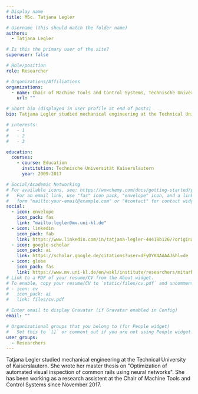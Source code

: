 ```yaml
---
# Display name
title: MSc. Tatjana Legler

# Username (this should match the folder name)
authors:
  - Tatjana Legler

# Is this the primary user of the site?
superuser: false

# Role/position
role: Researcher

# Organizations/Affiliations
organizations:
  - name: Chair of Machine Tools and Control Systems, Technische Universität Kaiserslautern
    url: ""

# Short bio (displayed in user profile at end of posts)
bio: Tatjana Legler studied mechanical engineering at the Technical University of Kaiserslautern. She wrote her master thesis on "Optimization of automated visual inspection of common rails using neural networks". She has been working as a research assistent at the Chair of Machine Tools and Control Systems since November 2017.

# interests:
#   - 1
#   - 2
#   - 3

education:
  courses:
    - course: Education
      institution: Technische Universität Kaiserslautern
      year: 2009-2017

# Social/Academic Networking
# For available icons, see: https://wowchemy.com/docs/getting-started/page-builder/#icons
#   For an email link, use "fas" icon pack, "envelope" icon, and a link in the
#   form "mailto:your-email@example.com" or "#contact" for contact widget.
social:
  - icon: envelope
    icon_pack: fas
    link: "mailto:legler@mv.uni-kl.de"
  - icon: linkedin
    icon_pack: fab
    link: https://www.linkedin.com/in/tatjana-legler-44418b126/?originalSubdomain=de
  - icon: google-scholar
    icon_pack: ai
    link: https://scholar.google.de/citations?user=dFyDYK4AAAAJ&hl=de
  - icon: globe
    icon_pack: fas
    link: https://www.mv.uni-kl.de/en/wskl/institute/researchers/mitarbeiter/msc-tatjana-legler
# Link to a PDF of your resume/CV from the About widget.
# To enable, copy your resume/CV to `static/files/cv.pdf` and uncomment the lines below.
# - icon: cv
#   icon_pack: ai
#   link: files/cv.pdf

# Enter email to display Gravatar (if Gravatar enabled in Config)
email: ""

# Organizational groups that you belong to (for People widget)
#   Set this to `[]` or comment out if you are not using People widget.
user_groups:
  - Researchers
---
```


Tatjana Legler studied mechanical engineering at the Technical University of Kaiserslautern. She wrote her master thesis on "Optimization of automated visual inspection of common rails using neural networks". She has been working as a research assistent at the Chair of Machine Tools and Control Systems since November 2017.
